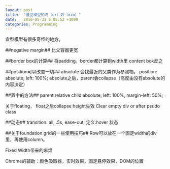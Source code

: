 ```yaml
---
layout: post
title:  "盒型模型的巧（er）妙（xin）"
date:   2016-05-31 6:05:52 +1000
categories: Programming
---
```


盒型模型有很多奇怪的地方。

##negative margin##
比父容器更宽


##border box的计算##
将padding，border都计算到width里
content box反之

##position可以改变一切##
absolute 会找最近的父类作为参照物。
position: absolute;
left: 100%;
absolute之后，parent会collapse（高度由没有absolute的内容决定）

##置中的方法##
parent relative
child absolute, left: 100%, margin-left: 50%;

关于floating， float之后collapse height失效
Clear empty div or after psudo class

##动态##
transition: all, .5s, ease-out;
定义:hover 状态

##关于foundation grid的一些使用技巧##
Row可以放在一个固定width的div里，再使用column。

Fixed Width带来的麻烦

Chrome的辅助：颜色吸取器，实时效果，固定悬停效果，DOM的位置